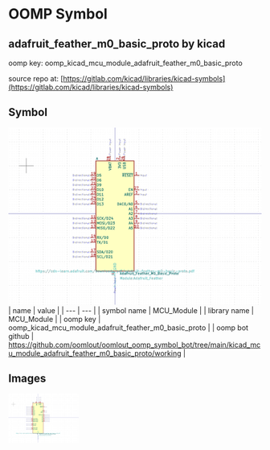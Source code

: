 # OOMP Symbol  
## adafruit_feather_m0_basic_proto  by kicad  
  
oomp key: oomp_kicad_mcu_module_adafruit_feather_m0_basic_proto  
  
source repo at: [https://gitlab.com/kicad/libraries/kicad-symbols](https://gitlab.com/kicad/libraries/kicad-symbols)  
## Symbol  
  
[![working.png](working_600.png)](working.png)  
| name | value | 
| --- | --- | 
| symbol name | MCU_Module | 
| library name | MCU_Module | 
| oomp key | oomp_kicad_mcu_module_adafruit_feather_m0_basic_proto | 
| oomp bot github | https://github.com/oomlout/oomlout_oomp_symbol_bot/tree/main/kicad_mcu_module_adafruit_feather_m0_basic_proto/working | 
## Images  
  
[![working.png](working_140.png)](working.png)  
